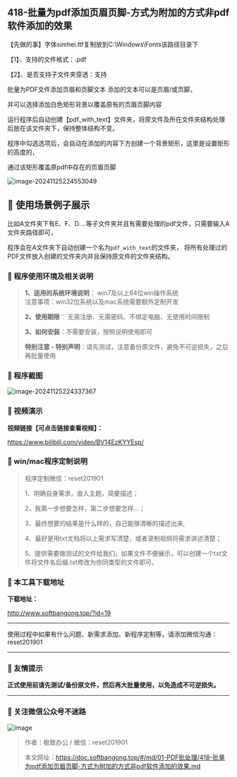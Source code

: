 ## 418-批量为pdf添加页眉页脚-方式为附加的方式非pdf软件添加的效果

【先做的事】字体simhei.ttf复制放到C:\Windows\Fonts该路径目录下

【1】、支持的文件格式：.pdf  

【2】、是否支持子文件夹穿透：支持  

批量为PDF文件添加页眉和页脚文本
添加的文本可以是页眉/或页脚，

并可以选择添加白色矩形背景以覆盖原有的页眉页脚内容



运行程序后自动创建【pdf_with_text】文件夹，将原文件及所在文件夹结构处理后放在该文件夹下，保持整体结构不变。



程序中勾选选项后，会自动在添加的内容下方创建一个背景矩形，这里是设置矩形的高度的，

通过该矩形覆盖原pdf中存在的页眉页脚

![image-20241125224553049](https://s2.loli.net/2024/11/27/eZp4K2WjCzBGi19.png)

## 📑 使用场景例子展示

比如A文件夹下有E、F、D....等子文件夹并且有需要处理的pdf文件，只需要输入A文件夹路径即可，

程序会在A文件夹下自动创建一个名为`pdf_with_text`的文件夹，
将所有处理过的PDF文件放入创建的文件夹内并且保持原文件的文件夹结构。

### 📑 程序使用环境及相关说明

> **1、适用的系统环境说明**： win7及以上64位win操作系统  
> 注意事项：win32位系统以及mac系统需要额外定制开发  
>
> **2、使用期限**： 无需注册、无需密码、不绑定电脑、无使用时间限制  
>
> **3、如何安装**：不需要安装，按照说明使用即可  
>
> **特别注意 - 特别声明**：请先测试，注意备份原文件，避免不可逆损失，之后再批量使用

### 📑 程序截图

![image-20241125224337367](https://s2.loli.net/2024/11/27/Hc9RhSAgX3VT68s.png)

### 📑 视频演示

**视频链接【可点击链接查看视频】：**

https://www.bilibili.com/video/BV14EzKYYEsp/

### 📑 win/mac程序定制说明

> 程序定制微信：reset201901  
>
> 1、明确自身需求，直入主题，简要描述；
>
> 2、我第一步想要怎样，第二步想要怎样...； 
>
> 3、最终想要的结果是什么样的，自己能够清晰的描述出来,  
>
> 4、最好是用txt文档将以上需求写清楚，或者录制视频将需求讲述清楚；  
>
> 5、提供需要做测试的文件给我们，如果文件不便展示，可以创建一个txt文件将文件名后缀.txt修改为你同类型的文件即可。  

### 📑 本工具下载地址

**下载地址：**

http://www.softbangong.top/?id=19

------

使用过程中如果有什么问题、新需求添加、新程序定制等，请添加微信沟通：reset201901

------

### 📑 友情提示

**正式使用前请先测试/备份原文件，然后再大批量使用，以免造成不可逆损失。**

------

### 📑 关注微信公众号不迷路

![image](https://s2.loli.net/2024/11/02/tK9T7jxLcuv5rUk.png)

> 作者：极致办公  /  微信：reset201901
>
> 本文网址：https://doc.softbangong.top/#/md/01-PDF批处理/418-批量为pdf添加页眉页脚-方式为附加的方式非pdf软件添加的效果.md